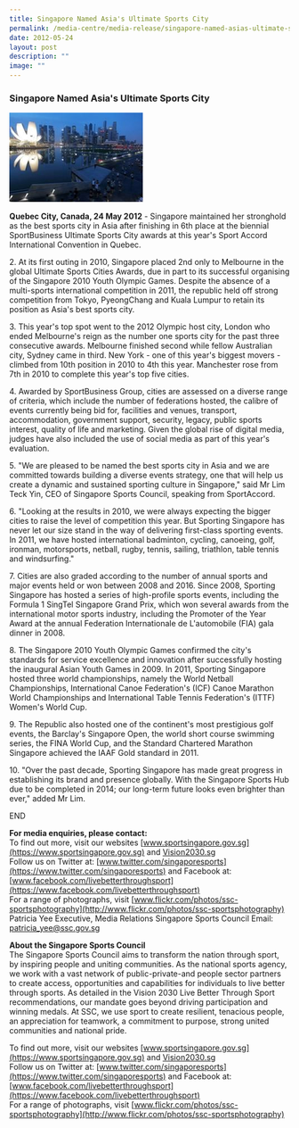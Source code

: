 ```yaml
---
title: Singapore Named Asia's Ultimate Sports City
permalink: /media-centre/media-release/singapore-named-asias-ultimate-sports-city/
date: 2012-05-24
layout: post
description: ""
image: ""
---
```

### **Singapore Named Asia's Ultimate Sports City**
![SINGAPORENAMEDASIASULTIMATESPORTSCITYMainPar0040Imagegif](/images/Media%20Centre/Media%20Release/2012/May/SINGAPORENAMEDASIASULTIMATESPORTSCITYMainPar0040Imagegif.gif)

**Quebec City, Canada, 24 May 2012** - Singapore maintained her stronghold as the best sports city in Asia after finishing in 6th place at the biennial SportBusiness Ultimate Sports City awards at this year's Sport Accord International Convention in Quebec.

2\. At its first outing in 2010, Singapore placed 2nd only to Melbourne in the global Ultimate Sports Cities Awards, due in part to its successful organising of the Singapore 2010 Youth Olympic Games. Despite the absence of a multi-sports international competition in 2011, the republic held off strong competition from Tokyo, PyeongChang and Kuala Lumpur to retain its position as Asia's best sports city.

3\. This year's top spot went to the 2012 Olympic host city, London who ended Melbourne's reign as the number one sports city for the past three consecutive awards. Melbourne finished second while fellow Australian city, Sydney came in third. New York - one of this year's biggest movers - climbed from 10th position in 2010 to 4th this year. Manchester rose from 7th in 2010 to complete this year's top five cities.

4\. Awarded by SportBusiness Group, cities are assessed on a diverse range of criteria, which include the number of federations hosted, the calibre of events currently being bid for, facilities and venues, transport, accommodation, government support, security, legacy, public sports interest, quality of life and marketing. Given the global rise of digital media, judges have also included the use of social media as part of this year's evaluation.

5\. "We are pleased to be named the best sports city in Asia and we are committed towards building a diverse events strategy, one that will help us create a dynamic and sustained sporting culture in Singapore," said Mr Lim Teck Yin, CEO of Singapore Sports Council, speaking from SportAccord.

6\. "Looking at the results in 2010, we were always expecting the bigger cities to raise the level of competition this year. But Sporting Singapore has never let our size stand in the way of delivering first-class sporting events. In 2011, we have hosted international badminton, cycling, canoeing, golf, ironman, motorsports, netball, rugby, tennis, sailing, triathlon, table tennis and windsurfing."

7\. Cities are also graded according to the number of annual sports and major events held or won between 2008 and 2016. Since 2008, Sporting Singapore has hosted a series of high-profile sports events, including the Formula 1 SingTel Singapore Grand Prix, which won several awards from the international motor sports industry, including the Promoter of the Year Award at the annual Federation Internationale de L'automobile (FIA) gala dinner in 2008.

8\. The Singapore 2010 Youth Olympic Games confirmed the city's standards for service excellence and innovation after successfully hosting the inaugural Asian Youth Games in 2009. In 2011, Sporting Singapore hosted three world championships, namely the World Netball Championships, International Canoe Federation's (ICF) Canoe Marathon World Championships and International Table Tennis Federation's (ITTF) Women's World Cup.

9\. The Republic also hosted one of the continent's most prestigious golf events, the Barclay's Singapore Open, the world short course swimming series, the FINA World Cup, and the Standard Chartered Marathon Singapore achieved the IAAF Gold standard in 2011.

10\. "Over the past decade, Sporting Singapore has made great progress in establishing its brand and presence globally. With the Singapore Sports Hub due to be completed in 2014; our long-term future looks even brighter than ever," added Mr Lim.

END

**For media enquiries, please contact:**
<br>To find out more, visit our websites [www.sportsingapore.gov.sg](https://www.sportsingapore.gov.sg)  and [Vision2030.sg](/about-us/vision-2030/)<br>
Follow us on Twitter at: [www.twitter.com/singaporesports](https://www.twitter.com/singaporesports) and Facebook at: [www.facebook.com/livebetterthroughsport](https://www.facebook.com/livebetterthroughsport)<br>
For a range of photographs, visit [www.flickr.com/photos/ssc-sportsphotography](http://www.flickr.com/photos/ssc-sportsphotography)
Patricia Yee
Executive, Media Relations
Singapore Sports Council
Email: [patricia_yee@ssc.gov.sg](mailto:patricia_yee@ssc.gov.sg)

**About the Singapore Sports Council**
<br>
The Singapore Sports Council aims to transform the nation through sport, by inspiring people and uniting communities. As the national sports agency, we work with a vast network of public-private-and people sector partners to create access, opportunities and capabilities for individuals to live better through sports. As detailed in the Vision 2030 Live Better Through Sport recommendations, our mandate goes beyond driving participation and winning medals. At SSC, we use sport to create resilient, tenacious people, an appreciation for teamwork, a commitment to purpose, strong united communities and national pride.

To find out more, visit our websites [www.sportsingapore.gov.sg](https://www.sportsingapore.gov.sg)  and [Vision2030.sg](/about-us/vision-2030/)<br>
Follow us on Twitter at: [www.twitter.com/singaporesports](https://www.twitter.com/singaporesports) and Facebook at: [www.facebook.com/livebetterthroughsport](https://www.facebook.com/livebetterthroughsport)<br>
For a range of photographs, visit [www.flickr.com/photos/ssc-sportsphotography](http://www.flickr.com/photos/ssc-sportsphotography)